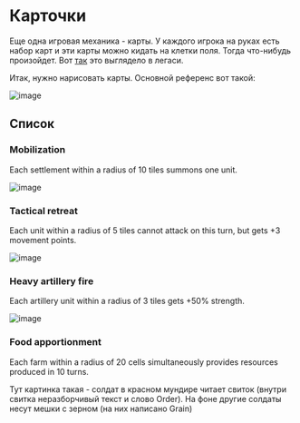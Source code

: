 # Карточки

Еще одна игровая механика - карты. У каждого игрока на руках есть набор карт и эти карты можно кидать на клетки поля. Тогда что-нибудь произойдет.
Вот [так](https://github.com/timattt/TheChapterLegacy/blob/master/WIP.md#%D0%BA%D0%B0%D1%80%D1%82%D0%BE%D1%87%D0%BA%D0%B8) это выглядело в легаси.

Итак, нужно нарисовать карты. Основной референс вот такой:

![image](https://user-images.githubusercontent.com/25401699/213916450-2878e405-6061-43fc-b6fd-d5e02a989e2e.png)

## Список

### Mobilization

Each settlement within a radius of 10 tiles summons one unit.

![image](https://user-images.githubusercontent.com/25401699/213917104-826210da-88a1-4051-9422-9778a218fe79.png)

### Tactical retreat

Each unit within a radius of 5 tiles cannot attack on this turn, but gets +3 movement points.

![image](https://user-images.githubusercontent.com/25401699/213916869-1161ddae-6ce3-4e0f-a8fe-7c11b08ef3db.png)

### Heavy artillery fire

Each artillery unit within a radius of 3 tiles gets +50% strength.

![image](https://user-images.githubusercontent.com/25401699/213918020-96239ac7-e895-408c-a84d-dd96b83115b3.png)

### Food apportionment

Each farm within a radius of 20 cells simultaneously provides resources produced in 10 turns.

Тут картинка такая - солдат в красном мундире читает свиток (внутри свитка неразборчивый текст и слово Order). На фоне другие солдаты несут мешки с зерном (на них написано Grain)
